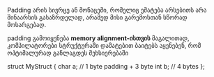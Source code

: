 Padding არის სივრცე ან მონაცემი, რომელიც ემატება არსებითს არა შინაარსის გასაზრდელად, არამედ მისი გარემოსთან სწორად მოსარგებად.


padding გამოიყენება **memory alignment-ისთვის** მაგალითად, კომპილატორები სტრუქტურაში დამატებით ბაიტებს აყენებენ, რომ ოპტიმალურად განლაგდეს მეხსიერებაში

struct MyStruct {
    char a;    // 1 byte padding + 3 byte
    int b;     // 4 bytes
};
